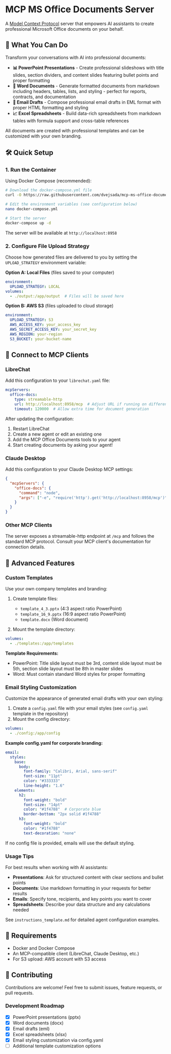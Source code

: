# MCP MS Office Documents Server

A [Model Context Protocol](https://modelcontextprotocol.io/) server that empowers AI assistants to create professional Microsoft Office documents on your behalf.

## 🚀 What You Can Do

Transform your conversations with AI into professional documents:

- **📊 PowerPoint Presentations** - Create professional slideshows with title slides, section dividers, and content slides featuring bullet points and proper formatting
- **📄 Word Documents** - Generate formatted documents from markdown including headers, tables, lists, and styling - perfect for reports, contracts, and documentation  
- **📧 Email Drafts** - Compose professional email drafts in EML format with proper HTML formatting and styling
- **📈 Excel Spreadsheets** - Build data-rich spreadsheets from markdown tables with formula support and cross-table references

All documents are created with professional templates and can be customized with your own branding.

## 🛠️ Quick Setup

### 1. Run the Container

Using Docker Compose (recommended):

```bash
# Download the docker-compose.yml file
curl -O https://raw.githubusercontent.com/dvejsada/mcp-ms-office-documents/main/docker-compose.yml

# Edit the environment variables (see configuration below)
nano docker-compose.yml

# Start the server
docker-compose up -d
```

The server will be available at `http://localhost:8958`

### 2. Configure File Upload Strategy

Choose how generated files are delivered to you by setting the `UPLOAD_STRATEGY` environment variable:

**Option A: Local Files** (files saved to your computer)
```yaml
environment:
  UPLOAD_STRATEGY: LOCAL
volumes:
  - ./output:/app/output  # Files will be saved here
```

**Option B: AWS S3** (files uploaded to cloud storage)
```yaml
environment:
  UPLOAD_STRATEGY: S3
  AWS_ACCESS_KEY: your_access_key
  AWS_SECRET_ACCESS_KEY: your_secret_key  
  AWS_REGION: your-region
  S3_BUCKET: your-bucket-name
```

## 🔗 Connect to MCP Clients

### LibreChat

Add this configuration to your `librechat.yaml` file:

```yaml
mcpServers:
  office-docs:
    type: streamable-http
    url: http://localhost:8958/mcp  # Adjust URL if running on different host
    timeout: 120000  # Allow extra time for document generation
```

After updating the configuration:
1. Restart LibreChat
2. Create a new agent or edit an existing one
3. Add the MCP Office Documents tools to your agent
4. Start creating documents by asking your agent!

### Claude Desktop

Add this configuration to your Claude Desktop MCP settings:

```json
{
  "mcpServers": {
    "office-docs": {
      "command": "node",
      "args": ["-e", "require('http').get('http://localhost:8958/mcp')"]
    }
  }
}
```

### Other MCP Clients

The server exposes a streamable-http endpoint at `/mcp` and follows the standard MCP protocol. Consult your MCP client's documentation for connection details.

## 🎨 Advanced Features

### Custom Templates

Use your own company templates and branding:

1. Create template files:
   - `template_4_3.pptx` (4:3 aspect ratio PowerPoint)
   - `template_16_9.pptx` (16:9 aspect ratio PowerPoint)  
   - `template.docx` (Word document)

2. Mount the template directory:
```yaml
volumes:
  - ./templates:/app/templates
```

**Template Requirements:**
- PowerPoint: Title slide layout must be 3rd, content slide layout must be 5th, section slide layout must be 8th in master slides
- Word: Must contain standard Word styles for proper formatting

### Email Styling Customization

Customize the appearance of generated email drafts with your own styling:

1. Create a `config.yaml` file with your email styles (see `config.yaml` template in the repository)
2. Mount the config directory:
```yaml
volumes:
  - ./config:/app/config
```

**Example config.yaml for corporate branding:**
```yaml
email:
  styles:
    base:
      body:
        font-family: "Calibri, Arial, sans-serif"
        font-size: "11pt"
        color: "#333333"
        line-height: "1.6"
    elements:
      h2:
        font-weight: "bold"
        font-size: "14pt"
        color: "#1f4788"  # Corporate blue
        border-bottom: "2px solid #1f4788"
      h3:
        font-weight: "bold"
        color: "#1f4788"
        text-decoration: "none"
```

If no config file is provided, emails will use the default styling.

### Usage Tips

For best results when working with AI assistants:

- **Presentations**: Ask for structured content with clear sections and bullet points
- **Documents**: Use markdown formatting in your requests for better results
- **Emails**: Specify tone, recipients, and key points you want to cover
- **Spreadsheets**: Describe your data structure and any calculations needed

See `instructions_template.md` for detailed agent configuration examples.

## 🔧 Requirements

- Docker and Docker Compose
- An MCP-compatible client (LibreChat, Claude Desktop, etc.)
- For S3 upload: AWS account with S3 access

## 🤝 Contributing

Contributions are welcome! Feel free to submit issues, feature requests, or pull requests.

### Development Roadmap

- [x] PowerPoint presentations (pptx) 
- [x] Word documents (docx)
- [x] Email drafts (eml)
- [x] Excel spreadsheets (xlsx)
- [x] Email styling customization via config.yaml
- [ ] Additional template customization options